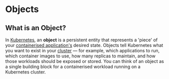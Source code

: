 
# Objects

## What is an Object?

In [Kubernetes](what-is-kubernetes), an **object** is a persistent entity that represents a 'piece' of your 
[containerised application's](../terminology/containerised-application) desired state.
Objects tell Kubernetes what you want to exist in your [cluster](clusters) — for example, which 
applications to run, which container images to use, how many replicas to maintain, and how those workloads should be 
exposed or stored.
You can think of an object as a single building block for a containerised workload running on a Kubernetes cluster.
